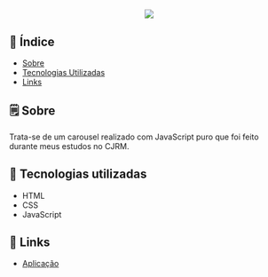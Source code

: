 <h1 align="center"> 
  <img src="https://github.com/sou-gabriel/Carousel-CJRM/blob/master/carousel.gif">
</h1>


## 📕 Índice
- [Sobre](#-sobre)
- [Tecnologias Utilizadas](#-tecnologias-utilizadas)
- [Links](#-links)

## 🗒 Sobre
Trata-se de um carousel realizado com JavaScript puro que foi feito durante meus estudos no CJRM.

## 🚀 Tecnologias utilizadas
- HTML
- CSS
- JavaScript

## 🔗 Links
- [Aplicação](https://sou-gabriel.github.io/Carousel-CJRM/)
